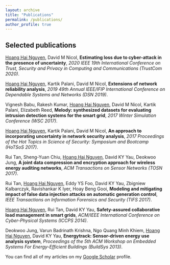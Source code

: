 ```yaml
---
layout: archive
title: "Publications"
permalink: /publications/
author_profile: true
---
```


## Selected publications

<u>Hoang Hai Nguyen</u>, David M Nicol, **Estimating loss due to cyber-attack in the presence of uncertainty**, *2020 IEEE 19th International Conference on Trust, Security and Privacy in Computing and Communications (TrustCom 2020)*.<br>

<u>Hoang Hai Nguyen</u>, Kartik Palani, David M Nicol, **Extensions of network reliability analysis**, *2019 49th Annual IEEE/IFIP International Conference on Dependable Systems and Networks (DSN 2019)*.<br>

Vignesh Babu, Rakesh Kumar, <u>Hoang Hai Nguyen</u>, David M Nicol, Kartik Palani, Elizabeth Reed, **Melody: synthesized datasets for evaluating intrusion detection systems for the smart grid**, *2017 Winter Simulation Conference (WSC 2017)*.

<u>Hoang Hai Nguyen</u>, Kartik Palani, David M Nicol, **An approach to incorporating uncertainty in network security analysis**, *2017 Proceedings of the Hot Topics in Science of Security: Symposium and Bootcamp (HoTSoS 2017)*.

Rui Tan, Sheng-Yuan Chiu, <u>Hoang Hai Nguyen</u>, David KY Yau, Deokwoo Jung, **A joint data compression and encryption approach for wireless energy auditing networks**, *ACM Transactions on Sensor Networks (TOSN 2017)*.

Rui Tan, <u>Hoang Hai Nguyen</u>, Eddy YS Foo, David KY Yau, Zbigniew Kalbarczyk, Ravishankar K Iyer, Hoay Beng Gooi, **Modeling and mitigating impact of false data injection attacks on automatic generation control**, *IEEE Transactions on Information Forensics and Security (TIFS 2017)*.

<u>Hoang Hai Nguyen</u>, Rui Tan, David KY Yau, **Safety-assured collaborative load management in smart grids**, *ACM/IEEE International Conference on Cyber-Physical Systems (ICCPS 2014)*.
    
Deokwoo Jung, Varun Badrinath Krishna, Ngo Quang Minh Khiem, <u>Hoang Hai Nguyen</u>, David KY Yau, **Energytrack: Sensor-driven energy use analysis system**, *Proceedings of the 5th ACM Workshop on Embedded Systems For Energy-Efficient Buildings (BuildSys 2013)*.

You can find all of my articles on my <a href="https://scholar.google.com/citations?user=VMc14jAAAAAJ&hl=en">Google Scholar</a> profile.
